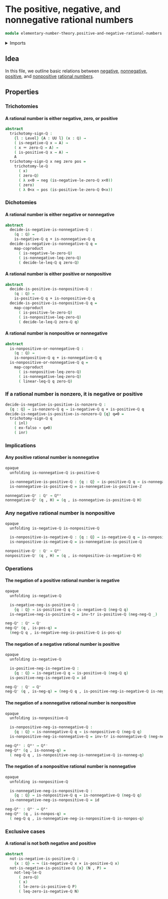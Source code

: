 # The positive, negative, and nonnegative rational numbers

```agda
module elementary-number-theory.positive-and-negative-rational-numbers where
```

<details><summary>Imports</summary>

```agda
open import elementary-number-theory.inequality-rational-numbers
open import elementary-number-theory.negative-rational-numbers
open import elementary-number-theory.nonnegative-rational-numbers
open import elementary-number-theory.nonpositive-rational-numbers
open import elementary-number-theory.nonzero-rational-numbers
open import elementary-number-theory.positive-and-negative-integers
open import elementary-number-theory.positive-rational-numbers
open import elementary-number-theory.rational-numbers
open import elementary-number-theory.strict-inequality-rational-numbers

open import foundation.binary-transport
open import foundation.cartesian-product-types
open import foundation.coproduct-types
open import foundation.dependent-pair-types
open import foundation.empty-types
open import foundation.function-types
open import foundation.functoriality-coproduct-types
open import foundation.identity-types
open import foundation.negation
open import foundation.transport-along-identifications
open import foundation.universe-levels
```

</details>

## Idea

In this file, we outline basic relations between
[negative](elementary-number-theory.negative-rational-numbers.md),
[nonnegative](elementary-number-theory.nonnegative-rational-numbers.md),
[positive](elementary-number-theory.positive-rational-numbers.md), and
[nonpositive](elementary-number-theory.nonpositive-rational-numbers.md)
[rational numbers](elementary-number-theory.rational-numbers.md).

## Properties

### Trichotomies

#### A rational number is either negative, zero, or positive

```agda
abstract
  trichotomy-sign-ℚ :
    {l : Level} {A : UU l} (x : ℚ) →
    ( is-negative-ℚ x → A) →
    ( x ＝ zero-ℚ → A) →
    ( is-positive-ℚ x → A) →
    A
  trichotomy-sign-ℚ x neg zero pos =
    trichotomy-le-ℚ
      ( x)
      ( zero-ℚ)
      ( λ x<0 → neg (is-negative-le-zero-ℚ x<0))
      ( zero)
      ( λ 0<x → pos (is-positive-le-zero-ℚ 0<x))
```

### Dichotomies

#### A rational number is either negative or nonnegative

```agda
abstract
  decide-is-negative-is-nonnegative-ℚ :
    (q : ℚ) →
    is-negative-ℚ q + is-nonnegative-ℚ q
  decide-is-negative-is-nonnegative-ℚ q =
    map-coproduct
      ( is-negative-le-zero-ℚ)
      ( is-nonnegative-leq-zero-ℚ)
      ( decide-le-leq-ℚ q zero-ℚ)
```

#### A rational number is either positive or nonpositive

```agda
abstract
  decide-is-positive-is-nonpositive-ℚ :
    (q : ℚ) →
    is-positive-ℚ q + is-nonpositive-ℚ q
  decide-is-positive-is-nonpositive-ℚ q =
    map-coproduct
      ( is-positive-le-zero-ℚ)
      ( is-nonpositive-leq-zero-ℚ)
      ( decide-le-leq-ℚ zero-ℚ q)
```

#### A rational number is nonpositive or nonnegative

```agda
abstract
  is-nonpositive-or-nonnegative-ℚ :
    (q : ℚ) →
    is-nonpositive-ℚ q + is-nonnegative-ℚ q
  is-nonpositive-or-nonnegative-ℚ q =
    map-coproduct
      ( is-nonpositive-leq-zero-ℚ)
      ( is-nonnegative-leq-zero-ℚ)
      ( linear-leq-ℚ q zero-ℚ)
```

### If a rational number is nonzero, it is negative or positive

```agda
decide-is-negative-is-positive-is-nonzero-ℚ :
  {q : ℚ} → is-nonzero-ℚ q → is-negative-ℚ q + is-positive-ℚ q
decide-is-negative-is-positive-is-nonzero-ℚ {q} q≠0 =
  trichotomy-sign-ℚ q
    ( inl)
    ( ex-falso ∘ q≠0)
    ( inr)
```

### Implications

#### Any positive rational number is nonnegative

```agda
opaque
  unfolding is-nonnegative-ℚ is-positive-ℚ

  is-nonnegative-is-positive-ℚ : {q : ℚ} → is-positive-ℚ q → is-nonnegative-ℚ q
  is-nonnegative-is-positive-ℚ = is-nonnegative-is-positive-ℤ

nonnegative-ℚ⁺ : ℚ⁺ → ℚ⁰⁺
nonnegative-ℚ⁺ (q , H) = (q , is-nonnegative-is-positive-ℚ H)
```

### Any negative rational number is nonpositive

```agda
opaque
  unfolding is-negative-ℚ is-nonpositive-ℚ

  is-nonpositive-is-negative-ℚ : {q : ℚ} → is-negative-ℚ q → is-nonpositive-ℚ q
  is-nonpositive-is-negative-ℚ = is-nonnegative-is-positive-ℚ

nonpositive-ℚ⁻ : ℚ⁻ → ℚ⁰⁻
nonpositive-ℚ⁻ (q , H) = (q , is-nonpositive-is-negative-ℚ H)
```

### Operations

#### The negation of a positive rational number is negative

```agda
opaque
  unfolding is-negative-ℚ

  is-negative-neg-is-positive-ℚ :
    {q : ℚ} → is-positive-ℚ q → is-negative-ℚ (neg-ℚ q)
  is-negative-neg-is-positive-ℚ = inv-tr is-positive-ℚ (neg-neg-ℚ _)

neg-ℚ⁺ : ℚ⁺ → ℚ⁻
neg-ℚ⁺ (q , is-pos-q) =
  (neg-ℚ q , is-negative-neg-is-positive-ℚ is-pos-q)
```

#### The negation of a negative rational number is positive

```agda
opaque
  unfolding is-negative-ℚ

  is-positive-neg-is-negative-ℚ :
    {q : ℚ} → is-negative-ℚ q → is-positive-ℚ (neg-ℚ q)
  is-positive-neg-is-negative-ℚ = id

neg-ℚ⁻ : ℚ⁻ → ℚ⁺
neg-ℚ⁻ (q , is-neg-q) = (neg-ℚ q , is-positive-neg-is-negative-ℚ is-neg-q)
```

#### The negation of a nonnegative rational number is nonpositive

```agda
opaque
  unfolding is-nonpositive-ℚ

  is-nonpositive-neg-is-nonnegative-ℚ :
    {q : ℚ} → is-nonnegative-ℚ q → is-nonpositive-ℚ (neg-ℚ q)
  is-nonpositive-neg-is-nonnegative-ℚ = inv-tr is-nonnegative-ℚ (neg-neg-ℚ _)

neg-ℚ⁰⁺ : ℚ⁰⁺ → ℚ⁰⁻
neg-ℚ⁰⁺ (q , is-nonneg-q) =
  ( neg-ℚ q , is-nonpositive-neg-is-nonnegative-ℚ is-nonneg-q)
```

#### The negation of a nonpositive rational number is nonnegative

```agda
opaque
  unfolding is-nonpositive-ℚ

  is-nonnegative-neg-is-nonpositive-ℚ :
    {q : ℚ} → is-nonpositive-ℚ q → is-nonnegative-ℚ (neg-ℚ q)
  is-nonnegative-neg-is-nonpositive-ℚ = id

neg-ℚ⁰⁻ : ℚ⁰⁻ → ℚ⁰⁺
neg-ℚ⁰⁻ (q , is-nonpos-q) =
  ( neg-ℚ q , is-nonnegative-neg-is-nonpositive-ℚ is-nonpos-q)
```

### Exclusive cases

#### A rational is not both negative and positive

```agda
abstract
  not-is-negative-is-positive-ℚ :
    {x : ℚ} → ¬ (is-negative-ℚ x × is-positive-ℚ x)
  not-is-negative-is-positive-ℚ {x} (N , P) =
    not-leq-le-ℚ
      ( zero-ℚ)
      ( x)
      ( le-zero-is-positive-ℚ P)
      ( leq-zero-is-negative-ℚ N)
```
